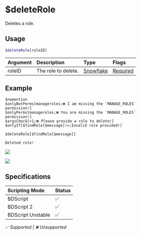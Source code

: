 # $deleteRole
Deletes a role.

## Usage
```php
$deleteRole[roleID]
```

| Argument | Description | Type | Flags |
| :---- | :---- | :---- | :---- |
| roleID | The role to delete. | [Snowflake](/src/resources/arguments/types.md#snowflake) | [Required](/src/resources/arguments/flags.md#required)

## Example
```
$nomention
$onlyBotPerms[manageroles;❌ I am missing the `MANAGE_ROLES` permission!]
$onlyPerms[manageroles;❌ You are missing the `MANAGE_ROLES` permission!]
$argsCheck[>1;❌ Please provide a role to delete!]
$onlyIf[$findRole[$message]!=;Invalid role provided!]

$deleteRole[$findRole[$message]]

Deleted role!
```
![](https://user-images.githubusercontent.com/69215413/125974782-09c332da-332b-4944-bb1c-b135fa6b5961.png)

![](https://user-images.githubusercontent.com/69215413/125974818-25d5f88c-7683-4c7b-a5cc-b37d1bb672f1.png)

## Specifications
| Scripting Mode | Status
| :---- | :---- |
| BDScript | ✅ |
| BDScript 2 | ✅ |
| BDScript Unstable | ✅ |

*✅ Supported | ❌ Unsupported*